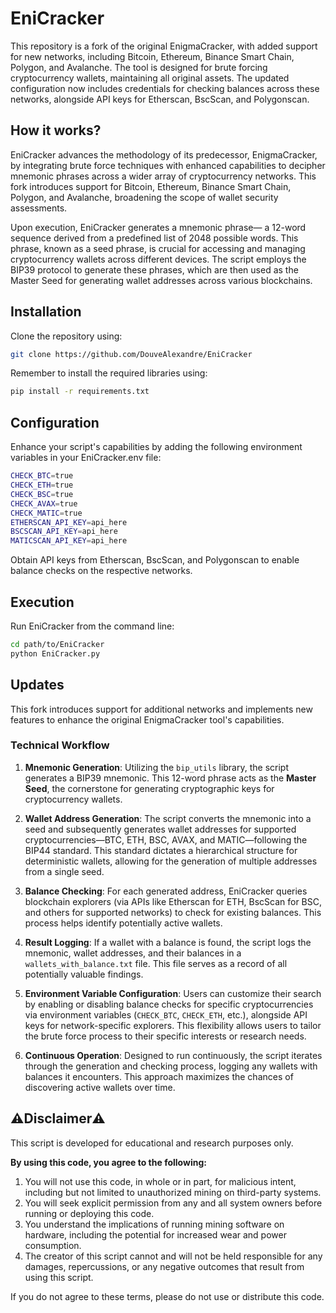 # EniCracker

This repository is a fork of the original EnigmaCracker, with added support for new networks, including Bitcoin, Ethereum, Binance Smart Chain, Polygon, and Avalanche. The tool is designed for brute forcing cryptocurrency wallets, maintaining all original assets. The updated configuration now includes credentials for checking balances across these networks, alongside API keys for Etherscan, BscScan, and Polygonscan.

## **How it works?**

EniCracker advances the methodology of its predecessor, EnigmaCracker, by integrating brute force techniques with enhanced capabilities to decipher mnemonic phrases across a wider array of cryptocurrency networks. This fork introduces support for Bitcoin, Ethereum, Binance Smart Chain, Polygon, and Avalanche, broadening the scope of wallet security assessments.

Upon execution, EniCracker generates a mnemonic phrase— a 12-word sequence derived from a predefined list of 2048 possible words. This phrase, known as a seed phrase, is crucial for accessing and managing cryptocurrency wallets across different devices. The script employs the BIP39 protocol to generate these phrases, which are then used as the Master Seed for generating wallet addresses across various blockchains.

## Installation

Clone the repository using:

```bash
git clone https://github.com/DouveAlexandre/EniCracker
```
Remember to install the required libraries using:
```bash
pip install -r requirements.txt
```
## Configuration
Enhance your script's capabilities by adding the following environment variables in your EniCracker.env file:

```bash
CHECK_BTC=true
CHECK_ETH=true
CHECK_BSC=true
CHECK_AVAX=true
CHECK_MATIC=true
ETHERSCAN_API_KEY=api_here
BSCSCAN_API_KEY=api_here
MATICSCAN_API_KEY=api_here
```
Obtain API keys from Etherscan, BscScan, and Polygonscan to enable balance checks on the respective networks.
## Execution
Run EniCracker from the command line:

```bash
cd path/to/EniCracker
python EniCracker.py
```

## Updates
This fork introduces support for additional networks and implements new features to enhance the original EnigmaCracker tool's capabilities.

### Technical Workflow

1. **Mnemonic Generation**: Utilizing the `bip_utils` library, the script generates a BIP39 mnemonic. This 12-word phrase acts as the **Master Seed**, the cornerstone for generating cryptographic keys for cryptocurrency wallets.

2. **Wallet Address Generation**: The script converts the mnemonic into a seed and subsequently generates wallet addresses for supported cryptocurrencies—BTC, ETH, BSC, AVAX, and MATIC—following the BIP44 standard. This standard dictates a hierarchical structure for deterministic wallets, allowing for the generation of multiple addresses from a single seed.

3. **Balance Checking**: For each generated address, EniCracker queries blockchain explorers (via APIs like Etherscan for ETH, BscScan for BSC, and others for supported networks) to check for existing balances. This process helps identify potentially active wallets.

4. **Result Logging**: If a wallet with a balance is found, the script logs the mnemonic, wallet addresses, and their balances in a `wallets_with_balance.txt` file. This file serves as a record of all potentially valuable findings.

5. **Environment Variable Configuration**: Users can customize their search by enabling or disabling balance checks for specific cryptocurrencies via environment variables (`CHECK_BTC`, `CHECK_ETH`, etc.), alongside API keys for network-specific explorers. This flexibility allows users to tailor the brute force process to their specific interests or research needs.

6. **Continuous Operation**: Designed to run continuously, the script iterates through the generation and checking process, logging any wallets with balances it encounters. This approach maximizes the chances of discovering active wallets over time.

## ⚠️**Disclaimer**⚠️

This script is developed for educational and research purposes only.

**By using this code, you agree to the following:**

1. You will not use this code, in whole or in part, for malicious intent, including but not limited to unauthorized mining on third-party systems.
2. You will seek explicit permission from any and all system owners before running or deploying this code.
3. You understand the implications of running mining software on hardware, including the potential for increased wear and power consumption.
4. The creator of this script cannot and will not be held responsible for any damages, repercussions, or any negative outcomes that result from using this script.

If you do not agree to these terms, please do not use or distribute this code.


